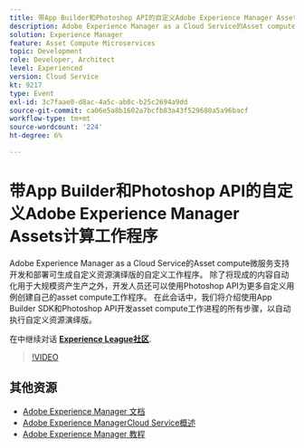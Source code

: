 ```yaml
---
title: 带App Builder和Photoshop API的自定义Adobe Experience Manager Assets计算工作程序
description: Adobe Experience Manager as a Cloud Service的Asset compute微服务支持开发和部署可生成自定义资源演绎版的自定义工作程序。 除了将现成的内容自动化用于大规模资产生产之外，开发人员还可以使用Photoshop API为更多自定义用例创建自己的asset compute工作程序。 在此会话中，我们将介绍使用App Builder SDK和Photoshop API开发asset compute工作进程的所有步骤，以自动执行自定义资源演绎版。
solution: Experience Manager
feature: Asset Compute Microservices
topic: Development
role: Developer, Architect
level: Experienced
version: Cloud Service
kt: 9217
type: Event
exl-id: 3c7faae0-d8ac-4a5c-ab0c-b25c2694a9dd
source-git-commit: ca06e5a8b1602a7bcfb83a43f529680a5a96bacf
workflow-type: tm+mt
source-wordcount: '224'
ht-degree: 6%

---
```


# 带App Builder和Photoshop API的自定义Adobe Experience Manager Assets计算工作程序

Adobe Experience Manager as a Cloud Service的Asset compute微服务支持开发和部署可生成自定义资源演绎版的自定义工作程序。 除了将现成的内容自动化用于大规模资产生产之外，开发人员还可以使用Photoshop API为更多自定义用例创建自己的asset compute工作程序。 在此会话中，我们将介绍使用App Builder SDK和Photoshop API开发asset compute工作进程的所有步骤，以自动执行自定义资源演绎版。

在中继续对话 **[Experience League社区](https://adobe.ly/3F6f5sG)**.

>[!VIDEO](https://video.tv.adobe.com/v/337769/?quality=12&learn=on&hidetitle=true)

## 其他资源

- [Adobe Experience Manager 文档](https://experienceleague.adobe.com/docs/experience-manager-cloud-service.html)
- [Adobe Experience ManagerCloud Service概述](https://experienceleague.adobe.com/docs/experience-manager-cloud-service/overview/home.html)
- [Adobe Experience Manager 教程](https://experienceleague.adobe.com/docs/experience-manager-tutorials.html)
